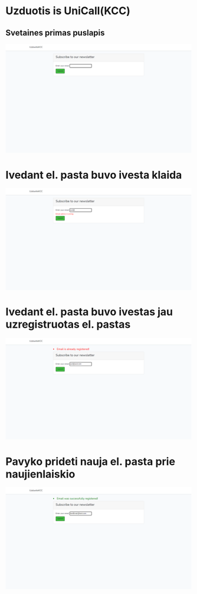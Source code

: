 # Uzduotis is UniCall(KCC)

## Svetaines primas puslapis
![subscribePage](/public/screenshots/subscribePage.png)

# Ivedant el. pasta buvo ivesta klaida
![subscribeError](/public/screenshots/subscribeError.png)

# Ivedant el. pasta buvo ivestas jau uzregistruotas el. pastas
![subscribeEmailExists](/public/screenshots/subscribeEmailExists.png)

# Pavyko prideti nauja el. pasta prie naujienlaiskio
![subscribeAddedNew](/public/screenshots/subscribeAddedNew.png)